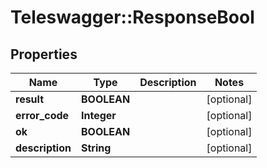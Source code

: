 # Teleswagger::ResponseBool

## Properties
Name | Type | Description | Notes
------------ | ------------- | ------------- | -------------
**result** | **BOOLEAN** |  | [optional] 
**error_code** | **Integer** |  | [optional] 
**ok** | **BOOLEAN** |  | [optional] 
**description** | **String** |  | [optional] 


